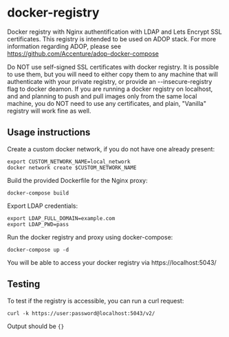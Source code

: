 # docker-registry

Docker registry with Nginx authentification with LDAP and Lets Encrypt SSL certificates. This registry is intended to be used on ADOP stack. For more information regarding ADOP, please see https://github.com/Accenture/adop-docker-compose

Do NOT use self-signed SSL certificates with docker registry. It is possible to use them, but you will need to either copy them to any machine that will authenticate with your private registry, or provide an --insecure-registry flag to docker deamon. If you are running a docker registry on localhost, and and planning to push and pull images only from the same local machine, you do NOT need to use any certificates, and plain, "Vanilla" registry will work fine as well.

## Usage instructions

Create a custom docker network, if you do not have one already present:

```
export CUSTOM_NETWORK_NAME=local_network 
docker network create $CUSTOM_NETWORK_NAME
```

Build the provided Dockerfile for the Nginx proxy:

```docker-compose build```

Export LDAP credentials:

```
export LDAP_FULL_DOMAIN=example.com
export LDAP_PWD=pass
```

Run the docker registry and proxy using docker-compose:

```docker-compose up -d```

You will be able to access your docker registry via https://localhost:5043/

## Testing

To test if the registry is accessible, you can run a curl request:

```
curl -k https://user:password@localhost:5043/v2/
```

Output should be `{}`